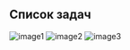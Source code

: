 ## Список задач
![image1](https://github.com/user-attachments/assets/ee584601-2d4d-4efd-94c2-cc94394bfb31)
![image2](https://github.com/user-attachments/assets/ef5bfb05-6ecc-432a-bfab-398df544b3e9)
![image3](https://github.com/user-attachments/assets/2d406493-73a9-4380-a341-76c49276671a)
